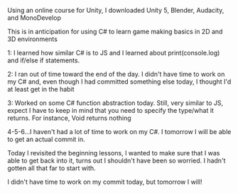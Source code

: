 Using an online course for Unity, I downloaded Unity 5, Blender, Audacity, and MonoDevelop

This is in anticipation for using C# to learn game making basics in 2D and 3D environments

1: I learned how similar C# is to JS and I learned about print(console.log) and if/else if statements.

2: I ran out of time toward the end of the day. I didn't have time to work on my C# and, even though I had committed something else today, I thought I'd at least get in the habit

3: Worked on some C# function abstraction today. Still, very similar to JS, expect I have to keep in mind that you need to specify the type/what it returns. For instance, Void returns nothing

4-5-6...I haven't had a lot of time to work on my C#. I tomorrow I will be able to get an actual commit in.

Today I revisited the beginning lessons, I wanted to make sure that I was able to get back into it, turns out I shouldn't have been so worried. I hadn't gotten all that far to start with.

I didn't have time to work on my commit today, but tomorrow I will!
